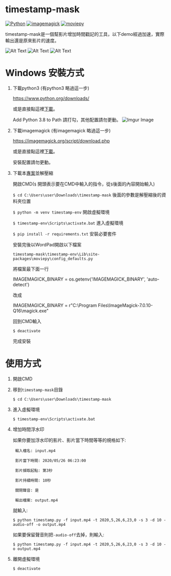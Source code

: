 # timestamp-mask
[![Python](https://img.shields.io/badge/python-3.8.3-blue.svg?style=popout)](https://www.python.org/downloads/release/python-383/)
[![imagemagick](https://img.shields.io/badge/imagemagick-7.0.10--14-green])](https://github.com/ImageMagick/ImageMagick/tree/7.0.10-14)
[![moviepy](https://img.shields.io/badge/moviepy-1.0.3-yellow)](https://github.com/Zulko/moviepy/tree/v1.0.3)

timestamp-mask是一個幫影片增加時間戳記的工具，以下demo經過加速，實際輸出還是原來影片的速度。

![Alt Text](https://media.giphy.com/media/VJNHaoA0Uze4f1BgLJ/giphy.gif)
![Alt Text](https://media.giphy.com/media/jQtC6FBVTWLyWKB0J0/giphy.gif)
![Alt Text](https://media.giphy.com/media/QZ84AHF9tAFsrT0Uc0/giphy.gif)
# Windows 安裝方式
1. 下載python3 (有python3 略過這一步)

    https://www.python.org/downloads/

    或是直接點這裡[下載](https://www.python.org/ftp/python/3.8.3/python-3.8.3.exe)。

    Add Python 3.8 to Path 請打勾，其他配置請勿更動。
    ![Imgur Image](https://imgur.com/wjOad4R.jpg)

2. 下載imagemagick (有imagemagick 略過這一步)

    https://imagemagick.org/script/download.php

    或是直接點這裡[下載](https://imagemagick.org/download/binaries/ImageMagick-7.0.10-14-Q16-x64-dll.exe)。

    安裝配置請勿更動。

3. 下載本[專案](https://github.com/chunlin-pan/timestamp-mask/archive/master.zip)並解壓縮

    開啟CMD(`$` 開頭表示要在CMD中輸入的指令，從`$`後面的內容開始輸入)

    `$ cd C:\Users\user\Downloads\timestamp-mask` 後面的參數是解壓縮後的資料夾位置

    `$ python -m venv timestamp-env` 開啟虛擬環境

    `$ timestamp-env\Scripts\activate.bat` 進入虛擬環境

    `$ pip install -r requirements.txt` 安裝必要套件

    安裝完後以WordPad開啟以下檔案
    
    `timestamp-mask\timestamp-env\Lib\site-packages\moviepy\config_defaults.py` 
    
    將檔案最下面一行

    IMAGEMAGICK_BINARY = os.getenv('IMAGEMAGICK_BINARY', 'auto-detect')

    改成

    IMAGEMAGICK_BINARY = r"C:\Program Files\ImageMagick-7.0.10-Q16\magick.exe"

    回到CMD輸入

    `$ deactivate`

    完成安裝

# 使用方式

1. 開啟CMD

2. 移到`timestamp-mask`目錄

    `$ cd C:\Users\user\Downloads\timestamp-mask`

3. 進入虛擬環境

    `$ timestamp-env\Scripts\activate.bat`

4. 增加時間浮水印

    如果你要加浮水印的影片、影片當下時間等等的規格如下:

        輸入檔名: input.mp4

        影片當下時間: 2020/05/26 06:23:00

        影片擷取起點: 第3秒

        影片持續時間: 10秒

        關閉聲音: 是

        輸出檔案: output.mp4

    就輸入:

    `$ python timestamp.py -f input.mp4 -t 2020,5,26,6,23,0 -s 3 -d 10 -audio-off -o output.mp4`

    如果要保留聲音則把`-audio-off`去掉，則輸入:

    `$ python timestamp.py -f input.mp4 -t 2020,5,26,6,23,0 -s 3 -d 10 -o output.mp4`

5. 離開虛擬環境

    `$ deactivate`


